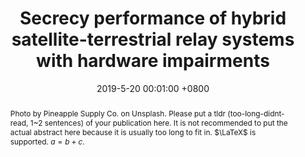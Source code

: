 ---
title:          "Secrecy performance of hybrid satellite-terrestrial relay systems with hardware impairments"
date:           2019-5-20 00:01:00 +0800
selected:       false
pub:            "IEEE International Conference on Communications (ICC)"
# pub_pre:        "Submitted to "
# pub_post:       'Under review.'
pub_last:       ' <span class="badge badge-pill badge-publication badge-success">Spotlight</span>'
pub_date:       "2019"
semantic_scholar_id: 204e3073870fae3d05bcbc2f6a8e263d9b72e776  # use this to retrieve citation count
abstract: >-
  Photo by Pineapple Supply Co. on Unsplash. Please put a tldr (too-long-didnt-read, 1~2 sentences) of your publication here. It is not recommended to put the actual abstract here because it is usually too long to fit in. $\LaTeX$ is supported. $a=b+c$.
cover:          /assets/images/covers/cover3.jpg
authors:
  - Hang Wu#
  - Yulong Zou#
  - Jia Zhu
  - Xiaochan Xue#
  - Theodoros Tsiftsis
# * is equal contribution
links:
  Paper: https://ieeexplore.ieee.org/abstract/document/8761231/
  Code: https://github.com/Luna-Xue
  # Unsplash: https://unsplash.com/photos/sliced-in-half-pineapple--_PLJZmHZzk

---
